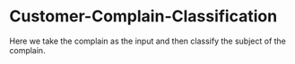 # Customer-Complain-Classification
Here we take the complain as the input and then classify the subject of the complain. 
